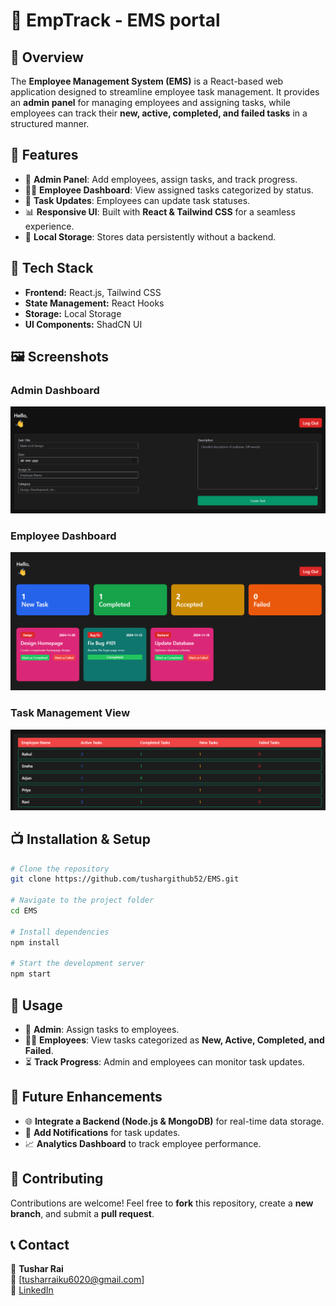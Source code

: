 # 🏢 EmpTrack - EMS portal

## 📌 Overview
The **Employee Management System (EMS)** is a React-based web application designed to streamline employee task management. It provides an **admin panel** for managing employees and assigning tasks, while employees can track their **new, active, completed, and failed tasks** in a structured manner.

## 🚀 Features
- 🏢 **Admin Panel**: Add employees, assign tasks, and track progress.  
- 👨‍💼 **Employee Dashboard**: View assigned tasks categorized by status.  
- 🔄 **Task Updates**: Employees can update task statuses.  
- 📊 **Responsive UI**: Built with **React & Tailwind CSS** for a seamless experience.  
- 💾 **Local Storage**: Stores data persistently without a backend.  

## 🦐 Tech Stack
- **Frontend:** React.js, Tailwind CSS  
- **State Management:** React Hooks  
- **Storage:** Local Storage  
- **UI Components:** ShadCN UI  

## 🖼️ Screenshots
### Admin Dashboard
![Admin Panel](screenshots/admin-dashboard.png)

### Employee Dashboard
![Employee Dashboard](screenshots/employee-dashboard.png)

### Task Management View
![Task Management](screenshots/task-management.png)

## 📺 Installation & Setup
```bash
# Clone the repository
git clone https://github.com/tushargithub52/EMS.git

# Navigate to the project folder
cd EMS

# Install dependencies
npm install

# Start the development server
npm start
```

## 🚀 Usage
- 🏢 **Admin**: Assign tasks to employees.  
- 👨‍💼 **Employees**: View tasks categorized as **New, Active, Completed, and Failed**.  
- ⏳ **Track Progress**: Admin and employees can monitor task updates.  

## 📝 Future Enhancements
- 🌐 **Integrate a Backend (Node.js & MongoDB)** for real-time data storage.  
- 🔔 **Add Notifications** for task updates.  
- 📈 **Analytics Dashboard** to track employee performance.  

## 📌 Contributing
Contributions are welcome! Feel free to **fork** this repository, create a **new branch**, and submit a **pull request**.  

## 📞 Contact
👤 **Tushar Rai**  
📧 [tusharraiku6020@gmail.com]  
🔗 [LinkedIn](https://www.linkedin.com/in/tushar-rai-7801a4254/)  
